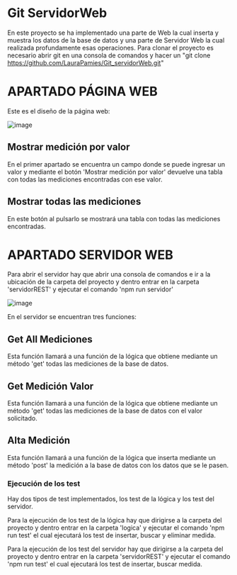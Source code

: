 # Git ServidorWeb

En este proyecto se ha implementado una parte de Web la cual inserta y muestra los datos de la base de datos y una parte de Servidor Web la cual realizada profundamente esas operaciones.
Para clonar el proyecto es necesario abrir git en una consola de comandos y hacer un "git clone https://github.com/LauraPamies/Git_servidorWeb.git"

# APARTADO PÁGINA WEB

Este es el diseño de la página web:

![image](https://user-images.githubusercontent.com/73590648/195056970-cc03eae6-3577-436b-8aa0-f42fa2709650.png)

## Mostrar medición por valor

En el primer apartado se encuentra un campo donde se puede ingresar un valor y mediante el botón 'Mostrar medición por valor' devuelve una tabla con todas las mediciones encontradas con ese valor.

## Mostrar todas las mediciones

En este botón al pulsarlo se mostrará una tabla con todas las mediciones encontradas.

# APARTADO SERVIDOR WEB

Para abrir el servidor hay que abrir una consola de comandos e ir a la ubicación de la carpeta del proyecto y dentro entrar en la carpeta 'servidorREST' y ejecutar el comando 'npm run servidor'

![image](https://user-images.githubusercontent.com/73590648/195058154-67f505b4-eba9-46f2-90fe-00a18bbf6ca0.png)

En el servidor se encuentran tres funciones:

## Get All Mediciones

Esta función llamará a una función de la lógica que obtiene mediante un método 'get' todas las mediciones de la base de datos.

## Get Medición Valor

Esta función llamará a una función de la lógica que obtiene mediante un método 'get' todas las mediciones de la base de datos con el valor solicitado.

## Alta Medición

Esta función llamará a una función de la lógica que inserta mediante un método 'post' la medición a la base de datos con los datos que se le pasen.

### Ejecución de los test

Hay dos tipos de test implementados, los test de la lógica y los test del servidor.

Para la ejecución de los test de la lógica hay que dirigirse a la carpeta del proyecto y dentro entrar en la carpeta 'logica' y ejecutar el comando 'npm run test'
el cual ejecutará los test de insertar, buscar y eliminar medida.


Para la ejecución de los test del servidor hay que dirigirse a la carpeta del proyecto y dentro entrar en la carpeta 'servidorREST' y ejecutar el comando 'npm run test' el cual ejecutará los test de insertar, buscar medida.
